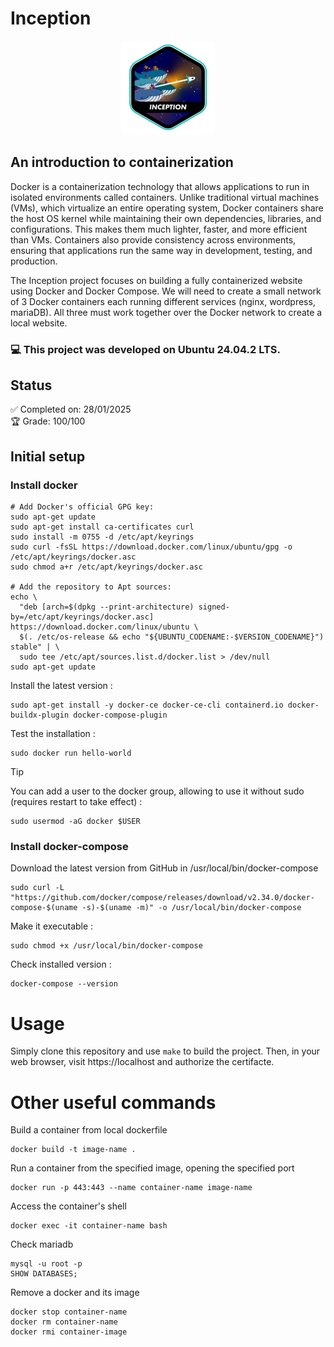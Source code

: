 # Inception

<p align="center">
  <img src="https://github.com/ArenKae/ArenKae/blob/main/42%20badges/inceptione.png" alt="inception 42 project badge"/>
</p>

## An introduction to containerization
Docker is a containerization technology that allows applications to run in isolated environments called containers. Unlike traditional virtual machines (VMs), which virtualize an entire operating system, Docker containers share the host OS kernel while maintaining their own dependencies, libraries, and configurations. This makes them much lighter, faster, and more efficient than VMs. Containers also provide consistency across environments, ensuring that applications run the same way in development, testing, and production.

The Inception project focuses on building a fully containerized website using Docker and Docker Compose.  We will need to create a small network of 3 Docker containers each running different services (nginx, wordpress, mariaDB). All three must work together over the Docker network to create a local website.

### 💻 This project was developed on Ubuntu 24.04.2 LTS.

## Status
✅ Completed on: 28/01/2025
</br>
🏆 Grade: 100/100

## Initial setup

### Install docker
```
# Add Docker's official GPG key:
sudo apt-get update
sudo apt-get install ca-certificates curl
sudo install -m 0755 -d /etc/apt/keyrings
sudo curl -fsSL https://download.docker.com/linux/ubuntu/gpg -o /etc/apt/keyrings/docker.asc
sudo chmod a+r /etc/apt/keyrings/docker.asc

# Add the repository to Apt sources:
echo \
  "deb [arch=$(dpkg --print-architecture) signed-by=/etc/apt/keyrings/docker.asc] https://download.docker.com/linux/ubuntu \
  $(. /etc/os-release && echo "${UBUNTU_CODENAME:-$VERSION_CODENAME}") stable" | \
  sudo tee /etc/apt/sources.list.d/docker.list > /dev/null
sudo apt-get update
```

Install the latest version :
```
sudo apt-get install -y docker-ce docker-ce-cli containerd.io docker-buildx-plugin docker-compose-plugin
```

Test the installation :
```
sudo docker run hello-world
```

> [!TIP]
> You can add a user to the docker group, allowing to use it without sudo (requires restart to take effect) :
> ```
> sudo usermod -aG docker $USER
> ```

### Install docker-compose
Download the latest version from GitHub in /usr/local/bin/docker-compose
```
sudo curl -L "https://github.com/docker/compose/releases/download/v2.34.0/docker-compose-$(uname -s)-$(uname -m)" -o /usr/local/bin/docker-compose
```

Make it executable :
```
sudo chmod +x /usr/local/bin/docker-compose
```

Check installed version :
```
docker-compose --version
```

# Usage
Simply clone this repository and use ```make``` to build the project.
Then, in your web browser, visit https://localhost and authorize the certifacte.

# Other useful commands

Build a container from local dockerfile
```
docker build -t image-name .
```

Run a container from the specified image, opening the specified port
```
docker run -p 443:443 --name container-name image-name
```

Access the container's shell
```
docker exec -it container-name bash
```

Check mariadb
```
mysql -u root -p
SHOW DATABASES;
```

Remove a docker and its image
```
docker stop container-name
docker rm container-name
docker rmi container-image
```
